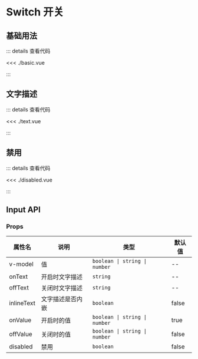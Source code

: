 <script setup lang="ts">
import Basic from './basic.vue'
import Text from './text.vue'
import Disabled from './disabled.vue'

</script>

# Switch 开关

## 基础用法

<Basic />

::: details 查看代码

<<< ./basic.vue

:::

## 文字描述

<Text />

::: details 查看代码

<<< ./text.vue

:::

## 禁用

<Disabled />

::: details 查看代码

<<< ./disabled.vue

:::

## Input API

### Props

| 属性名      | 说明             | 类型                          | 默认值     |
| ----------- | ---------------- | ----------------------------- | ---------- |
| v-model     | 值               | `boolean \| string \| number` | --         |
| onText      | 开启时文字描述   | `string`                      | --         |
| offText     | 关闭时文字描述   | `string`                      | --         |
| inlineText  | 文字描述是否内嵌 | `boolean`                     | false      |
| onValue     | 开启时的值       | `boolean \| string \| number` | true       |
| offValue    | 关闭时的值       | `boolean \| string \| number` | false      |
| disabled    | 禁用            | `boolean`                 | false   |
